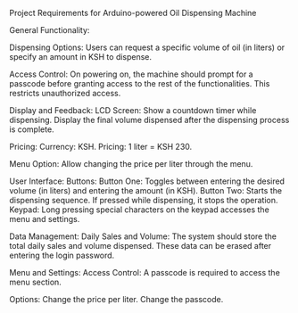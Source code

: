   Project Requirements for Arduino-powered Oil Dispensing Machine

General Functionality:
 
  Dispensing Options:
      Users can request a specific volume of oil (in liters) or specify an amount in KSH to dispense.
 
  Access Control:
      On powering on, the machine should prompt for a passcode before granting access to the rest of the functionalities. This restricts unauthorized access.
  
  Display and Feedback:
      LCD Screen:
          Show a countdown timer while dispensing.
          Display the final volume dispensed after the dispensing process is complete.
 
  Pricing:
      Currency: KSH.
          Pricing: 1 liter = KSH 230.
 
  Menu Option: Allow changing the price per liter through the menu.
  
  User Interface:
      Buttons:
          Button One: Toggles between entering the desired volume (in liters) and entering the amount (in KSH).
          Button Two: Starts the dispensing sequence. If pressed while dispensing, it stops the operation.
      Keypad:
          Long pressing special characters on the keypad accesses the menu and settings.
  
  Data Management:
      Daily Sales and Volume:
            The system should store the total daily sales and volume dispensed.
            These data can be erased after entering the login password.

  Menu and Settings:
      Access Control:
            A passcode is required to access the menu section.

  Options:
      Change the price per liter.
      Change the passcode.

